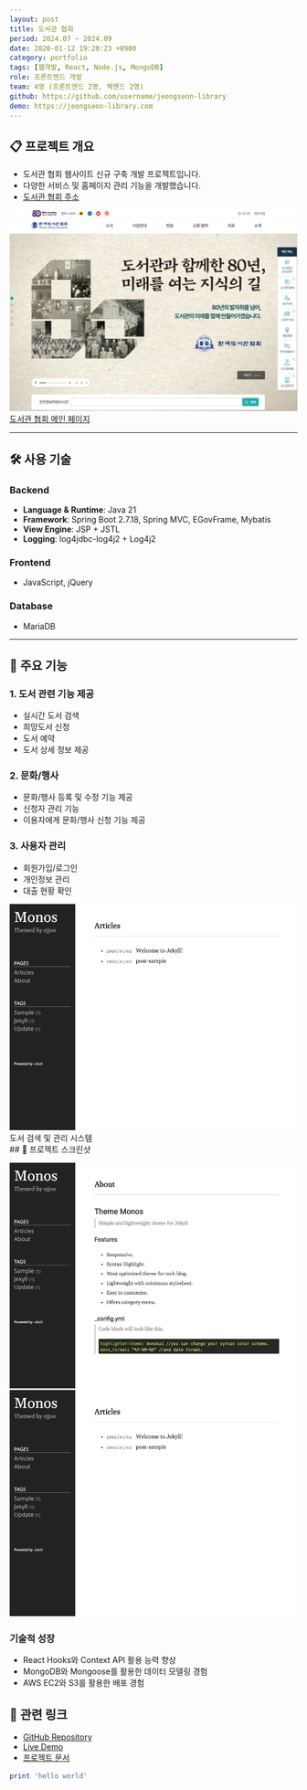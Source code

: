 ```yaml
---
layout: post
title: 도서관 협회
period: 2024.07 ~ 2024.09
date: 2020-01-12 19:20:23 +0900
category: portfolio
tags: [웹개발, React, Node.js, MongoDB]
role: 프론트엔드 개발
team: 4명 (프론트엔드 2명, 백엔드 2명)
github: https://github.com/username/jeongseon-library
demo: https://jeongseon-library.com
---
```


## 📋 프로젝트 개요

<div class="portfolio-section">
    <div class="portfolio-content">
    <ul>
        <li>도서관 협회 웹사이트 신규 구축 개발 프로젝트입니다. </li>
        <li>다양한 서비스 및  홈페이지 관리 기능을 개발했습니다. </li>
        <li><a href="https://www.kla.kr/" target="_blank" rel="noreferrer">도서관 협회 주소</a></li>
    </ul>
    </div>
    <div class="portfolio-image">
        <a href="https://www.kla.kr/" target="_blank" rel="noreferrer">
            <img src="/public/img/post/06/kla_main.png" alt="정선군립 도서관 메인 페이지"/>
        </a>
        <a href="https://www.kla.kr/" target="_blank">
            <div class="image-caption">도서관 협회 메인 페이지</div>
        </a>
    </div>
</div>


---

## 🛠️ 사용 기술
### Backend

- **Language & Runtime**: Java 21
- **Framework**: Spring Boot 2.7.18, Spring MVC, EGovFrame, Mybatis
- **View Engine**: JSP + JSTL
- **Logging**: log4jdbc-log4j2 + Log4j2

### Frontend

- JavaScript, jQuery

### Database

- MariaDB

---

## 🎯 주요 기능

<div class="portfolio-section">
<div class="portfolio-content">
<h3>1. 도서 관련 기능 제공</h3>
<ul>
    <li>실시간 도서 검색</li>
    <li>희망도서 신청</li>
    <li>도서 예약</li>
    <li>도서 상세 정보 제공</li>
</ul>

<h3>2. 문화/행사</h3>
<ul>
    <li>문화/행사 등록 및 수정 기능 제공</li>
    <li>신청자 관리 기능</li>
    <li>이용자에게 문화/행사 신청 기능 제공</li>
</ul>

<h3>3. 사용자 관리</h3>
<ul>
    <li>회원가입/로그인</li>
    <li>개인정보 관리</li>
    <li>대출 현황 확인</li>
</ul>
</div>
<div class="portfolio-image">
<img src="/public/img/screenshot-2.png" alt="도서 검색 및 관리 시스템">
<div class="image-caption">도서 검색 및 관리 시스템</div>
</div>
</div>
## 📸 프로젝트 스크린샷

![메인 페이지](/public/img/screenshot-1.png)
![도서 검색](/public/img/screenshot-2.png)

### 기술적 성장

- React Hooks와 Context API 활용 능력 향상
- MongoDB와 Mongoose를 활용한 데이터 모델링 경험
- AWS EC2와 S3를 활용한 배포 경험

## 🔗 관련 링크

- [GitHub Repository](https://github.com/username/jeongseon-library)
- [Live Demo](https://jeongseon-library.com)
- [프로젝트 문서](https://docs.jeongseon-library.com)

```ruby
print 'hello world'
```

